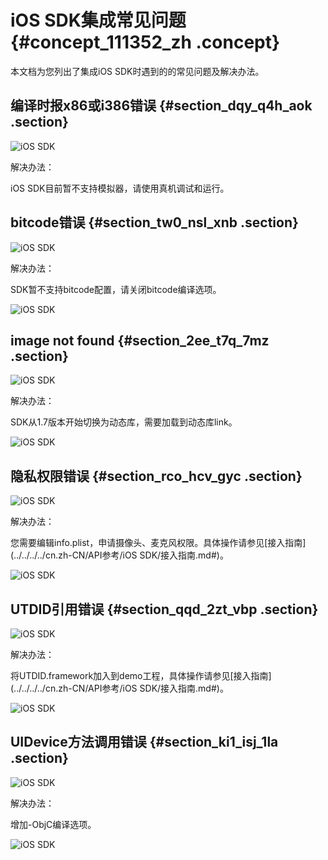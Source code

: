 # iOS SDK集成常见问题 {#concept_111352_zh .concept}

本文档为您列出了集成iOS SDK时遇到的的常见问题及解决办法。

## 编译时报x86或i386错误 {#section_dqy_q4h_aok .section}

![iOS SDK](http://static-aliyun-doc.oss-cn-hangzhou.aliyuncs.com/assets/img/170952/156689493649500_zh-CN.png)

解决办法：

iOS SDK目前暂不支持模拟器，请使用真机调试和运行。

## bitcode错误 {#section_tw0_nsl_xnb .section}

![iOS SDK](http://static-aliyun-doc.oss-cn-hangzhou.aliyuncs.com/assets/img/170952/156689493749501_zh-CN.png)

解决办法：

SDK暂不支持bitcode配置，请关闭bitcode编译选项。

![iOS SDK](http://static-aliyun-doc.oss-cn-hangzhou.aliyuncs.com/assets/img/170952/156689493749502_zh-CN.png)

## image not found {#section_2ee_t7q_7mz .section}

![iOS SDK](http://static-aliyun-doc.oss-cn-hangzhou.aliyuncs.com/assets/img/170952/156689493749503_zh-CN.png)

解决办法：

SDK从1.7版本开始切换为动态库，需要加载到动态库link。

![iOS SDK](http://static-aliyun-doc.oss-cn-hangzhou.aliyuncs.com/assets/img/170952/156689493849504_zh-CN.png)

## 隐私权限错误 {#section_rco_hcv_gyc .section}

![iOS SDK](http://static-aliyun-doc.oss-cn-hangzhou.aliyuncs.com/assets/img/170952/156689493849506_zh-CN.png)

解决办法：

您需要编辑info.plist，申请摄像头、麦克风权限。具体操作请参见[接入指南](../../../../cn.zh-CN/API参考/iOS SDK/接入指南.md#)。

![iOS SDK](http://static-aliyun-doc.oss-cn-hangzhou.aliyuncs.com/assets/img/170952/156689493849507_zh-CN.png)

## UTDID引用错误 {#section_qqd_2zt_vbp .section}

![iOS SDK](http://static-aliyun-doc.oss-cn-hangzhou.aliyuncs.com/assets/img/170952/156689493949508_zh-CN.png)

解决办法：

将UTDID.framework加入到demo工程，具体操作请参见[接入指南](../../../../cn.zh-CN/API参考/iOS SDK/接入指南.md#)。

![iOS SDK](http://static-aliyun-doc.oss-cn-hangzhou.aliyuncs.com/assets/img/170952/156689493949509_zh-CN.png)

## UIDevice方法调用错误 {#section_ki1_isj_1la .section}

![iOS SDK](http://static-aliyun-doc.oss-cn-hangzhou.aliyuncs.com/assets/img/170952/156689493949510_zh-CN.png)

解决办法：

增加-ObjC编译选项。

![iOS SDK](http://static-aliyun-doc.oss-cn-hangzhou.aliyuncs.com/assets/img/170952/156689494049511_zh-CN.png)

